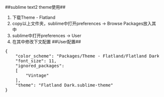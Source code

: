 ##sublime text2 theme使用##
1. 下载Theme - Flatland
2. copy以上文件夹，sublime中打开preferences -> Browse Packages放入其中
3. sublime中打开preferences -> User
4. 在其中修改下文配置
##User配置##
<pre>{
	"color_scheme": "Packages/Theme - Flatland/Flatland Dark.tmTheme",
	"font_size": 11,
	"ignored_packages":
	[
		"Vintage"
	],
	"theme": "Flatland Dark.sublime-theme"
}
</pre>
